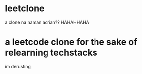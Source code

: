 # leetclone
a clone na naman adrian?? HAHAHHAHA


# a leetcode clone for the sake of relearning techstacks
im derusting 
